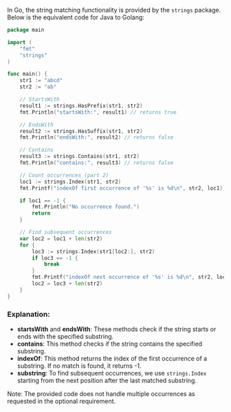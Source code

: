 In Go, the string matching functionality is provided by the `strings` package. Below is the equivalent code for Java to Golang:

```go
package main

import (
	"fmt"
	"strings"
)

func main() {
	str1 := "abcd"
	str2 := "ab"

	// StartsWith
	result1 := strings.HasPrefix(str1, str2)
	fmt.Println("startsWith:", result1) // returns true

	// EndsWith
	result2 := strings.HasSuffix(str1, str2)
	fmt.Println("endsWith:", result2) // returns false

	// Contains
	result3 := strings.Contains(str1, str2)
	fmt.Println("contains:", result3) // returns false

	// Count occurrences (part 2)
	loc1 := strings.Index(str1, str2)
	fmt.Printf("indexOf first occurrence of '%s' is %d\n", str2, loc1)

	if loc1 == -1 {
		fmt.Println("No occurrence found.")
		return
	}

	// Find subsequent occurrences
	var loc2 = loc1 + len(str2)
	for {
		loc3 := strings.Index(str1[loc2:], str2)
		if loc3 == -1 {
			break
		}
		fmt.Printf("indexOf next occurrence of '%s' is %d\n", str2, loc3+loc2)
		loc2 = loc3 + len(str2)
	}
}
```

### Explanation:
- **startsWith** and **endsWith**: These methods check if the string starts or ends with the specified substring.
- **contains**: This method checks if the string contains the specified substring.
- **indexOf**: This method returns the index of the first occurrence of a substring. If no match is found, it returns -1.
- **substring**: To find subsequent occurrences, we use `strings.Index` starting from the next position after the last matched substring.

Note: The provided code does not handle multiple occurrences as requested in the optional requirement.
